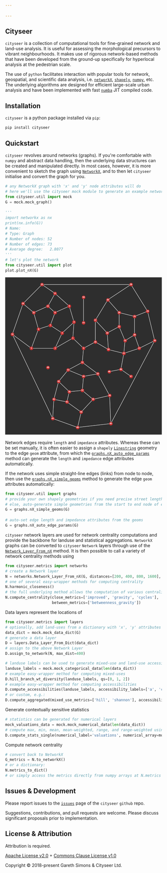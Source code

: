 ```yaml
---

---
```


Cityseer <Chip text="beta" :important="true"/>
--------

`cityseer` is a collection of computational tools for fine-grained network and land-use analysis. It is useful for assessing the morphological precursors to vibrant neighbourhoods. It makes use of rigorous network-based methods that have been developed from the ground-up specifically for hyperlocal analysis at the pedestrian scale.

The use of `python` facilitates interaction with popular tools for network, geospatial, and scientific data analysis, i.e. [`networkX`](https://networkx.github.io/), [`shapely`](https://shapely.readthedocs.io), [`numpy`](http://www.numpy.org/), etc. The underlying algorithms are designed for efficient large-scale urban analysis and have been implemented with fast [`numba`](https://numba.pydata.org/) JIT compiled code.


Installation
------------

`cityseer` is a python package installed via `pip`:
```bash
pip install cityseer
```


Quickstart
----------

`cityseer` revolves around networks (graphs). If you're comfortable with `numpy` and abstract data handling, then the underlying data structures can be created and manipulated directly. In most cases, however, it is more convenient to sketch the graph using [`NetworkX`](https://networkx.github.io/), and to then let `cityseer` initialise and convert the graph for you.

```python
# any NetworkX graph with 'x' and 'y' node attributes will do
# here we'll use the cityseer mock module to generate an example networkX graph
from cityseer.util import mock
G = mock.mock_graph()

'''
import networkx as nx
print(nx.info(G))
# Name:
# Type: Graph
# Number of nodes: 52
# Number of edges: 73
# Average degree:   2.8077
'''
# let's plot the network
from cityseer.util import plot
plot.plot_nX(G)
```

<img src="./plots/graph.png" alt="Example graph" class="centre">

Network edges require `length` and `impedance` attributes. Whereas these can be set manually, it is often easier to assign a `shapely` [`Linestring`](https://shapely.readthedocs.io/en/latest/manual.html#linestrings) geometry to the edge `geom` attribute, from which the [`graphs.nX_auto_edge_params`](/util/graphs.html#nx-auto-edge-params) method can generate the `length` and `impedance` edge attributes automatically.

If the network uses simple straight-line edges (links) from node to node, then use the [`graphs.nX_simple_geoms`](/util/graphs.html#nx-simple-geoms) method to generate the edge `geom` attributes automatically:

```python
from cityseer.util import graphs
# provide your own shapely geometries if you need precise street lengths / angles
# else, auto-generate simple geometries from the start to end node of each network edge
G = graphs.nX_simple_geoms(G)

# auto-set edge length and impedance attributes from the geoms
G = graphs.nX_auto_edge_params(G)
```



`cityseer` network layers are used for network centrality computations and provide the backbone for landuse and statistical aggregations. `NetworkX` graphs can be converted to `cityseer` `Network` layers through use of the [`Network_Layer_From_nX`]() method. It is then possible to call a variety of network centrality methods using

```python
from cityseer.metrics import networks
# create a Network layer
N = networks.Network_Layer_From_nX(G, distances=[200, 400, 800, 1600], angular=False)
# one of several easy-wrapper methods for computing centrality
N.harmonic_closeness()
# the full underlying method allows the computation of various centralities at once, e.g.
N.compute_centrality(close_metrics=['improved', 'gravity', 'cycles'],
                     between_metrics=['betweenness_gravity'])
```

Data layers represent the locations of   
```python
from cityseer.metrics import layers
# optionally, add land-uses from a dictionary with 'x', 'y' attributes
data_dict = mock.mock_data_dict(G)
# generate a data layer
D = layers.Data_Layer_From_Dict(data_dict)
# assign to the above Network Layer
D.assign_to_network(N, max_dist=400)
```

```python
# landuse labels can be used to generate mixed-use and land-use accessibility measures
landuse_labels = mock.mock_categorical_data(len(data_dict))
# example easy-wrapper method for computing mixed-uses
D.hill_branch_wt_diversity(landuse_labels, qs=[0, 1, 2])
# example easy-wrapper method for computing accessibilities
D.compute_accessibilities(landuse_labels, accessibility_labels=['a', 'c'])
# or custom, e.g.: 
D.compute_aggregated(mixed_use_metrics=['hill', 'shannon'], accessibility_labels=['a', 'b'])
```

Generate contextually sensitive statistics
```python
# statistics can be generated for numerical layers
mock_valuations_data = mock.mock_numerical_data(len(data_dict))
# compute max, min, mean, mean-weighted, range, and range-weighted using local distance thresholds
D.compute_stats_single(numerical_label='valuations', numerical_array=mock_valuations_data)
```

Compute network centrality
```python
# convert back to NetworkX
G_metrics = N.to_networkX()
# or a dictionary:
N.metrics_to_dict()
# or simply access the metrics directly from numpy arrays at N.metrics
```


Issues & Development
--------------------

Please report issues to the [`issues`](https://github.com/cityseer/cityseer-api/issues) page of the `cityseer` `github` repo.

Suggestions, contributions, and pull requests are welcome. Please discuss significant proposals prior to implementation.


License & Attribution
---------------------

Attribution is required.

[Apache License v2.0](https://www.apache.org/licenses/LICENSE-2.0.html) + [Commons Clause License v1.0](https://commonsclause.org/)

Copyright © 2018-present Gareth Simons & Cityseer Ltd.
